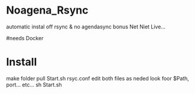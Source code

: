 # Noagena_Rsync
automatic instal off rsync & no agendasync 
 bonus Net Niet Live... 

#needs
Docker

# Install
 make folder 
 pull Start.sh rsyc.conf 
 edit both files as neded look foor $Path, port... etc...
 sh Start.sh
